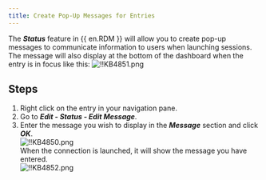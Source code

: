 ```yaml
---
title: Create Pop-Up Messages for Entries
---
```

The ***Status*** feature in {{ en.RDM }} will allow you to create pop-up messages to communicate information to users when launching sessions. The message will also display at the bottom of the dashboard when the entry is in focus like this:
![!!KB4851.png](https://webdevolutions.azureedge.net/docs/en/kb/KB4851.png)

## Steps

1. Right click on the entry in your navigation pane.
2. Go to ***Edit - Status - Edit Message***.
3. Enter the message you wish to display in the ***Message*** section and click ***OK***.  
![!!KB4850.png](https://webdevolutions.azureedge.net/docs/en/kb/KB4850.png)  
When the connection is launched, it will show the message you have entered.  
![!!KB4852.png](https://webdevolutions.azureedge.net/docs/en/kb/KB4852.png)

